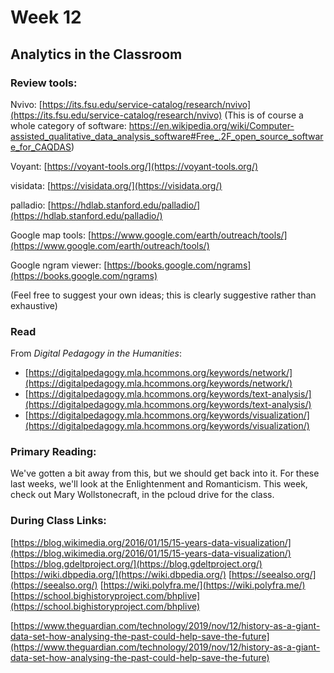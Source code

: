 # Week 12
## Analytics in the Classroom

### Review tools:
Nvivo: [https://its.fsu.edu/service-catalog/research/nvivo](https://its.fsu.edu/service-catalog/research/nvivo) (This is of course a whole category of software: https://en.wikipedia.org/wiki/Computer-assisted_qualitative_data_analysis_software#Free_.2F_open_source_software_for_CAQDAS)

Voyant: [https://voyant-tools.org/](https://voyant-tools.org/)

visidata: [https://visidata.org/](https://visidata.org/)

palladio: [https://hdlab.stanford.edu/palladio/](https://hdlab.stanford.edu/palladio/)

Google map tools: [https://www.google.com/earth/outreach/tools/](https://www.google.com/earth/outreach/tools/)

Google ngram viewer: [https://books.google.com/ngrams](https://books.google.com/ngrams)

(Feel free to suggest your own ideas; this is clearly suggestive rather than exhaustive)

### Read 
From *Digital Pedagogy in the Humanities*:
- [https://digitalpedagogy.mla.hcommons.org/keywords/network/](https://digitalpedagogy.mla.hcommons.org/keywords/network/)
- [https://digitalpedagogy.mla.hcommons.org/keywords/text-analysis/](https://digitalpedagogy.mla.hcommons.org/keywords/text-analysis/)
- [https://digitalpedagogy.mla.hcommons.org/keywords/visualization/](https://digitalpedagogy.mla.hcommons.org/keywords/visualization/)

### Primary Reading: 
We've gotten a bit away from this, but we should get back into it. For these last weeks, we'll look at the Enlightenment and Romanticism. This week, check out Mary Wollstonecraft, in the pcloud drive for the class.


### During Class Links:
[https://blog.wikimedia.org/2016/01/15/15-years-data-visualization/](https://blog.wikimedia.org/2016/01/15/15-years-data-visualization/)
[https://blog.gdeltproject.org/](https://blog.gdeltproject.org/)
[https://wiki.dbpedia.org/](https://wiki.dbpedia.org/)
[https://seealso.org/](https://seealso.org/)
[https://wiki.polyfra.me/](https://wiki.polyfra.me/)
[https://school.bighistoryproject.com/bhplive](https://school.bighistoryproject.com/bhplive)

[https://www.theguardian.com/technology/2019/nov/12/history-as-a-giant-data-set-how-analysing-the-past-could-help-save-the-future](https://www.theguardian.com/technology/2019/nov/12/history-as-a-giant-data-set-how-analysing-the-past-could-help-save-the-future)
